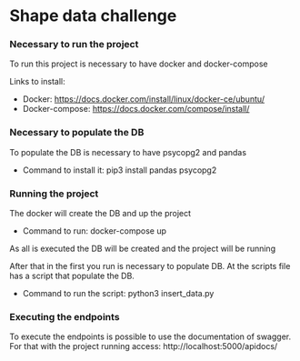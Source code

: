# Shape data challenge
### Necessary to run the project
To run this project is necessary to have docker and docker-compose

Links to install:
* Docker: https://docs.docker.com/install/linux/docker-ce/ubuntu/
* Docker-compose: https://docs.docker.com/compose/install/

### Necessary to populate the DB
To populate the DB is necessary to have psycopg2 and pandas
 * Command to install it: pip3 install pandas psycopg2
 
### Running the project
The docker will create the DB and up the project

* Command to run: docker-compose up

As all is executed the DB will be created and the project will be running

After that in the first you run is necessary to populate DB.
At the scripts file has a script that populate the DB.
* Command to run the script: python3 insert_data.py

### Executing the endpoints
To execute the endpoints is possible to use the documentation of swagger.
For that with the project running access: http://localhost:5000/apidocs/
